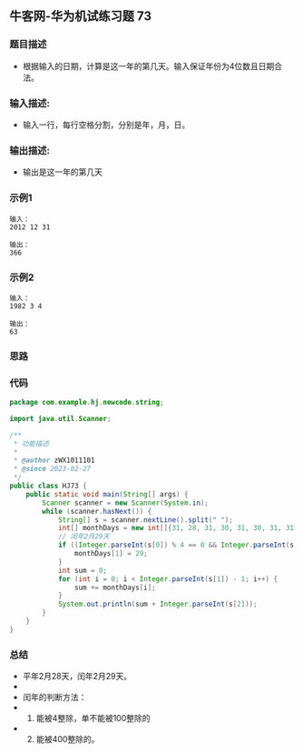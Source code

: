 
## 牛客网-华为机试练习题 73

### 题目描述

*   根据输入的日期，计算是这一年的第几天。输入保证年份为4位数且日期合法。

### 输入描述:

+   输入一行，每行空格分割，分别是年，月，日。

### 输出描述:

*   输出是这一年的第几天

### 示例1

```
输入：
2012 12 31

输出：
366
```
### 示例2
```
输入：
1982 3 4

输出：
63
```
### 思路
### 代码
```Java
package com.example.hj.newcode.string;

import java.util.Scanner;

/**
 * 功能描述
 *
 * @author zWX1011101
 * @since 2023-02-27
 */
public class HJ73 {
    public static void main(String[] args) {
        Scanner scanner = new Scanner(System.in);
        while (scanner.hasNext()) {
            String[] s = scanner.nextLine().split(" ");
            int[] monthDays = new int[]{31, 28, 31, 30, 31, 30, 31, 31, 30, 31, 30, 31};
            // 闰年2月29天
            if ((Integer.parseInt(s[0]) % 4 == 0 && Integer.parseInt(s[0]) % 100 != 0) || Integer.parseInt(s[0]) % 400 == 0) {
                monthDays[1] = 29;
            }
            int sum = 0;
            for (int i = 0; i < Integer.parseInt(s[1]) - 1; i++) {
                sum += monthDays[i];
            }
            System.out.println(sum + Integer.parseInt(s[2]));
        }
    }
}


```
### 总结
*   平年2月28天，闰年2月29天。
*   
*   闰年的判断方法：
*   1. 能被4整除，单不能被100整除的
*   2. 能被400整除的。
